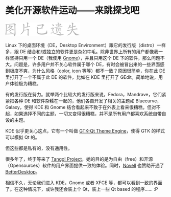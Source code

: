 # 美化开源软件运动——来跳探戈吧

[![Tango Project](/assets/missing.png)](http://tango-project.org)

Linux 下的桌面环境（DE，Desktop Environment）跟它的发行版（distro）一样多，跟 DE 结合和/或独立的软件更是杂如牛毛。除非世界上所有的用户都像我一样坚持只用一个 DE（我使用 [Gnome][1]），并且只用这个 DE 下的软件，那么问题不大。问题是，许多用户并不关心软件属于哪个 DE，有时会被冒出来的一些界面感到极度不爽，为什么风格（color, icon 等等）都不一致？原因很简单，你在此 DE 里打开了一个不属于此 DE 的软件，比如在 KDE 里打开了 GEdit。简单地说，用户体验极为糟糕。

有的发行版在努力。就举两个比较大的发行版来说，Fedora，Mandrave，它们紧紧把各种 DE 和软件杂糅在一起的，他们各自开发了相关的主题如 Bluecurve，Galaxy，使得 KDE 和 Gnome 结合看起来不致于在外表上看来很糟糕。但对不起，如果选择不同的主题，一切又变得很糟糕，并不是所有用户都喜欢系统自带自设的主题。

KDE 似乎更关心这点，它有一个叫做 [GTK-Qt Theme Engine][2]，使得 GTK 的样式可以模拟 Qt 的。

但这些都是私有的，没有通用性。

很多年了，终于等来了 [Tango! Project][3]，她的目的是为自由（free）和开源（Opensources）软件的用户界面提供一致的体验。同时，[Novell][4] 也赞助开通了 [BetterDesktop][5]。

相信不久，无论我们进入 KDE，Gnome 或者 XFCE 等，都可以看到一致的界面了。在这种情况下，或许我还会装上个 Qt，装上一些 Qt based 的程序…… :P

[1]: http://gnome.org
[2]: http://www.freedesktop.org/Software/gtk-qt
[3]: http://tango-project.org/
[4]: http://novell.com
[5]: http://betterdesktop.org/
